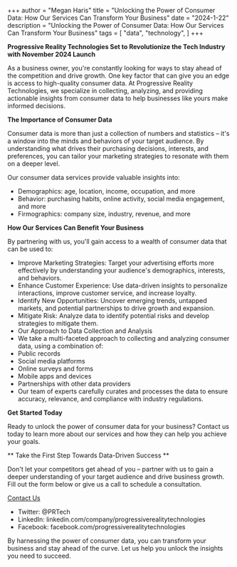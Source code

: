 +++
author = "Megan Haris"
title = "Unlocking the Power of Consumer Data: How Our Services Can Transform Your Business"
date = "2024-1-22"
description = "Unlocking the Power of Consumer Data: How Our Services Can Transform Your Business"
tags = [
    "data",
    "technology",
]
+++


**Progressive Reality Technologies Set to Revolutionize the Tech Industry with November 2024 Launch**

As a business owner, you're constantly looking for ways to stay ahead of the competition and drive growth. One key factor that can give you an edge is access to high-quality consumer data. At Progressive Reality Technologies, we specialize in collecting, analyzing, and providing actionable insights from consumer data to help businesses like yours make informed decisions.

**The Importance of Consumer Data**

Consumer data is more than just a collection of numbers and statistics – it's a window into the minds and behaviors of your target audience. By understanding what drives their purchasing decisions, interests, and preferences, you can tailor your marketing strategies to resonate with them on a deeper level.

Our consumer data services provide valuable insights into:
- Demographics: age, location, income, occupation, and more
- Behavior: purchasing habits, online activity, social media engagement, and more
- Firmographics: company size, industry, revenue, and more

**How Our Services Can Benefit Your Business**

By partnering with us, you'll gain access to a wealth of consumer data that can be used to:
- Improve Marketing Strategies: Target your advertising efforts more effectively by understanding your audience's demographics, interests, and behaviors.
- Enhance Customer Experience: Use data-driven insights to personalize interactions, improve customer service, and increase loyalty.
- Identify New Opportunities: Uncover emerging trends, untapped markets, and potential partnerships to drive growth and expansion.
- Mitigate Risk: Analyze data to identify potential risks and develop strategies to mitigate them.
- Our Approach to Data Collection and Analysis
- We take a multi-faceted approach to collecting and analyzing consumer data, using a combination of:
- Public records
- Social media platforms
- Online surveys and forms
- Mobile apps and devices
- Partnerships with other data providers
- Our team of experts carefully curates and processes the data to ensure accuracy, relevance, and compliance with industry regulations.

**Get Started Today**

Ready to unlock the power of consumer data for your business? Contact us today to learn more about our services and how they can help you achieve your goals.

** Take the First Step Towards Data-Driven Success **

Don't let your competitors get ahead of you – partner with us to gain a deeper understanding of your target audience and drive business growth. Fill out the form below or give us a call to schedule a consultation.

[Contact Us](https://www.progressiverealitytechnology.com/contact/)

* Twitter: @PRTech
* LinkedIn: linkedin.com/company/progressiverealitytechnologies
* Facebook: facebook.com/progressiverealitytechnologies

By harnessing the power of consumer data, you can transform your business and stay ahead of the curve. Let us help you unlock the insights you need to succeed.

